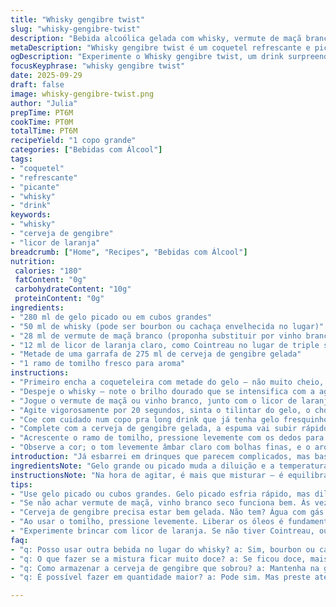 ```yaml
---
title: "Whisky gengibre twist"
slug: "whisky-gengibre-twist"
description: "Bebida alcoólica gelada com whisky, vermute de maçã branco, triple sec e cerveja de gengibre, aromatizada com tomilho. Combinação refrescante e levemente picante que valoriza ingredientes versáteis da coquetelaria moderna. Integra elementos cítricos e herbais para um drink marcante sem complicações, ideal para quem curte experimentos fora do comum. Substituições práticas para o vermute e a triple sec ajudam a adaptar ao que tem em casa. Equilíbrio entre o dulçor do laranja, o picante do gengibre e a suavidade do whisky, tudo em camadas."
metaDescription: "Whisky gengibre twist é um coquetel refrescante e picante de whisky com gengibre e tomilho"
ogDescription: "Experimente o Whisky gengibre twist, um drink surpreendente com sabores cítricos e herbais que estimulam o paladar"
focusKeyphrase: "whisky gengibre twist"
date: 2025-09-29
draft: false
image: whisky-gengibre-twist.png
author: "Julia"
prepTime: PT6M
cookTime: PT0M
totalTime: PT6M
recipeYield: "1 copo grande"
categories: ["Bebidas com Álcool"]
tags:
- "coquetel"
- "refrescante"
- "picante"
- "whisky"
- "drink"
keywords:
- "whisky"
- "cerveja de gengibre"
- "licor de laranja"
breadcrumb: ["Home", "Recipes", "Bebidas com Álcool"]
nutrition: 
 calories: "180"
 fatContent: "0g"
 carbohydrateContent: "10g"
 proteinContent: "0g"
ingredients:
- "280 ml de gelo picado ou em cubos grandes"
- "50 ml de whisky (pode ser bourbon ou cachaça envelhecida no lugar)"
- "28 ml de vermute de maçã branco (proponha substituir por vinho branco seco se faltar vermute)"
- "12 ml de licor de laranja claro, como Cointreau no lugar de triple sec"
- "Metade de uma garrafa de 275 ml de cerveja de gengibre gelada"
- "1 ramo de tomilho fresco para aroma"
instructions:
- "Primeiro encha a coqueteleira com metade do gelo – não muito cheio, quer movimentar rápido, não congelar a mistura."
- "Despeje o whisky – note o brilho dourado que se intensifica com a agitação, traz um aroma forte que já te prepara pro sabor."
- "Jogue o vermute de maçã ou vinho branco, junto com o licor de laranja – olhe o contraste dos líquidos, misturando cores e promessas."
- "Agite vigorosamente por 20 segundos, sinta o tilintar do gelo, o choque térmico entre as bebidas e pedaços de gelo formando uma espécie de neblina no shaker."
- "Coe com cuidado num copo pra long drink que já tenha gelo fresquinho, use filtro se quiser evitar pedaços que atrapalham a textura."
- "Complete com a cerveja de gengibre gelada, a espuma vai subir rápido; mexa devagar pra não perder efervescência nem apagar o gás."
- "Acrescente o ramo de tomilho, pressione levemente com os dedos para liberar os óleos essenciais sem rasgar, fragrância herbal vai abrir o nariz enquanto bebe."
- "Observe a cor; o tom levemente âmbar claro com bolhas finas, e o aroma que mistura o doce, cítrico e o herbal fazem saber que acertou o ponto."
introduction: "Já esbarrei em drinques que parecem complicados, mas basta entender a interação entre whisky, licores e cerveja de gengibre para criar algo fácil e fresco. Whisky traz corpo, o vermute de maçã ou seu substituto adiciona leveza, o licor de laranja é o tempero cítrico que dá personalidade enquanto a cerveja de gengibre põe o toque picante e gaseificado que desafia o óbvio. Uso o tomilho para dar um aroma herbal quase inesperado; experimente usar manjericão ou alecrim, vai virar sua assinatura. Ah, prepare-se para sentir o tilintar do gelo e o aroma que explode antes mesmo de provar."
ingredientsNote: "Gelo grande ou picado muda a diluição e a temperatura final do coquetel. Para uma bebida mais suavizada, prefira cubos grandes; se quiser algo gelado e mais rápido para beber, gelo triturado serve. Whisky pode variar; bourbon, cachaça envelhecida funcionam ótimo, apenas ajuste o corpo. Vermute de maçã às vezes é difícil de achar, vinho branco seco com um toque de mel ou suco de maçã reduzido pode substituir. O licor de laranja, como Cointreau, é fundamental pelo equilíbrio doce-cítrico. A cerveja de gengibre deve ser bem gelada; se não tiver, água com gás e suco de gengibre caseiro entram bem aqui, só cuidado pra manter a doçura."
instructionsNote: "Na hora de agitar, é mais que misturar – é equilibrar temperatura e integrar sabores. Tempo muito curto e não extrai o aroma do tomilho; tempo demais e dilui demais. Filtre para remover pedaços de gelo ou ingredientes sólidos que incomodam na textura. Ao acrescentar a cerveja de gengibre, mexa devagar pra manter a efervescência e não virar água com gengibre. O aroma do tomilho é sutil, pressem suavemente para não liberar amargor exagerado. Use copos transparentes para perceber visualmente a camada de espuma e a coloração âmbar. O segredo está em sentir o drink - não só olhar."
tips:
- "Use gelo picado ou cubos grandes. Gelo picado esfria rápido, mas dilui mais. Cubos grandes mantêm o drink mais intenso, menos água."
- "Se não achar vermute de maçã, vinho branco seco funciona bem. Às vezes, mel ou suco de maçã reduzido pode dar a doçura necessária."
- "Cerveja de gengibre precisa estar bem gelada. Não tem? Água com gás e um toque de gengibre caseiro pode sim dar conta."
- "Ao usar o tomilho, pressione levemente. Liberar os óleos é fundamental. Não force demais, pode soltar um amargor. O aroma deve ser sutil."
- "Experimente brincar com licor de laranja. Se não tiver Cointreau, outro licor cítrico pode até trazer novas nuances ao drink."
faq:
- "q: Posso usar outra bebida no lugar do whisky? a: Sim, bourbon ou cachaça envelhecida são boas substituições. Depende do seu gosto."
- "q: O que fazer se a mistura ficar muito doce? a: Se ficou doce, mais vermute ou um toque de suco cítrico dá equilíbrio. Teste."
- "q: Como armazenar a cerveja de gengibre que sobrou? a: Mantenha na geladeira. Consuma em breve. A efervescência diminui rápido."
- "q: É possível fazer em quantidade maior? a: Pode sim. Mas preste atenção às proporções. Sempre ajuste a quantidade de gelo para garantir textura."

---
```


